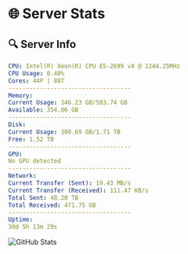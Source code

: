 # 🌐 Server Stats
## 🔍 Server Info
```yaml
CPU: Intel(R) Xeon(R) CPU E5-2699 v4 @ 1244.25MHz
CPU Usage: 0.40%
Cores: 44P | 88T
-----------------------------------
Memory:
Current Usage: 146.23 GB/503.74 GB
Available: 354.06 GB
-----------------------------------
Disk:
Current Usage: 108.69 GB/1.71 TB
Free: 1.52 TB
-----------------------------------
GPU:
No GPU detected
-----------------------------------
Network:
Current Transfer (Sent): 19.43 MB/s
Current Transfer (Received): 111.47 KB/s
Total Sent: 48.20 TB
Total Received: 471.75 GB
-----------------------------------
Uptime:
30d 5h 13m 29s
```
![GitHub Stats](https://img.shields.io/badge/Updated-2025-04-07_02:36:18-blue)